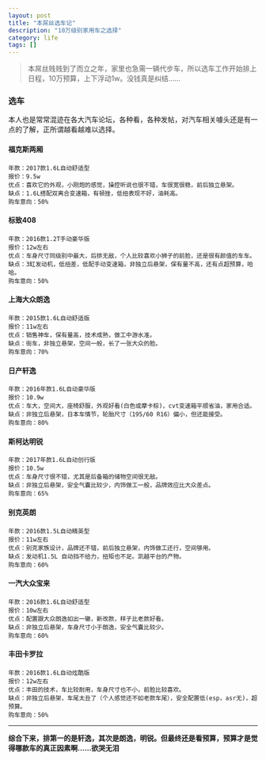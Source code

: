 ```yaml
---
layout: post
title: "本屌丝选车记"
description: "10万级别家用车之选择"
category: life
tags: []
---
```


> 本屌丝贱贱到了而立之年，家里也急需一辆代步车，所以选车工作开始排上日程，10万预算，上下浮动1w。没钱真是纠结……

### 选车

本人也是常常混迹在各大汽车论坛，各种看，各种发帖，对汽车相关噱头还是有一点的了解，正所谓越看越难以选择。

#### 福克斯两厢

    年款：2017款1.6L自动舒适型
    报价：9.5w
    优点：喜欢它的外观，小刚炮的感觉，操控听说也很不错，车很宽很稳，前后独立悬架。
    缺点：1.6L搭配双离合变速箱，有顿挫，低扭表现不好，油耗高。
    购车意向：50%

#### 标致408

    年款：2016款1.2T手动豪华版
    报价：12w左右
    优点：车身尺寸同级别中最大，后排无敌，个人比较喜欢小狮子的前脸，还是很有颜值的车车。
    缺点：3缸发动机，低扭差，低配手动变速箱，非独立后悬架，保有量不高，还有点超预算，哈哈。
    购车意向：50%

#### 上海大众朗逸

    年款：2015款1.6L自动舒适版
    报价：11w左右
    优点：销售神车，保有量高，技术成熟，做工中游水准。
    缺点：街车，非独立悬架，空间一般，长了一张大众的脸。
    购车意向：70%

#### 日产轩逸

    年款：2016年款1.6L自动豪华版
    报价：10.9w
    优点：车大，空间大，座椅舒服，外观好看(白色或摩卡棕)，cvt变速箱平顺省油，家用合适。
    缺点：非独立后悬架，日本车情节，轮胎尺寸（195/60 R16）偏小，但还能接受。
    购车意向：80%

#### 斯柯达明锐

    年款：2017年款1.6L自动创行版
    报价：10.5w
    优点：车身尺寸很不错，尤其是后备箱的储物空间很无敌。
    缺点：非独立后悬架，安全气囊比较少，内饰做工一般，品牌效应比大众差点。
    购车意向：65%

#### 别克英朗

    年款：2016款1.5L自动精英型
    报价：11w左右
    优点：别克家族设计，品牌还不错，前后独立悬架，内饰做工还行，空间够用。
    缺点：发动机1.5L 自动挡不给力，扭矩也不足。凯越平台的产物。
    购车意向：60%

#### 一汽大众宝来

    年款：2016款1.6L自动舒适型
    报价：10w左右
    优点：配置跟大众朗逸如出一辙，新改款，样子比老款好看。
    缺点：非独立后悬架，车身尺寸小于朗逸，安全气囊比较少。
    购车意向：60%

#### 丰田卡罗拉

    年款：2016款1.6L自动炫酷版
    报价：12w左右
    优点：丰田的技术，车比较耐用，车身尺寸也不小，前脸比较喜欢。
    缺点：非独立后悬架，车尾太丑了（个人感觉还不如老款车尾），安全配置低(esp，asr无)，超预算。
    购车意向：50%

---

**综合下来，排第一的是轩逸，其次是朗逸，明锐。但最终还是看预算，预算才是觉得哪款车的真正因素啊……欲哭无泪**